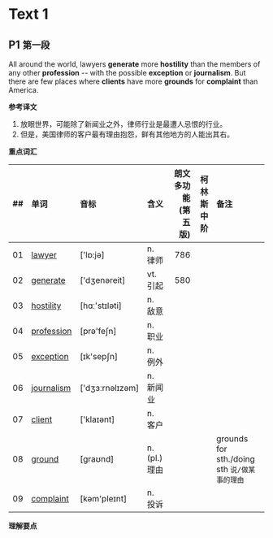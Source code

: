 # Text 1

## P1 `第一段`
   All around the world, lawyers **generate** more **hostility** than the
members of any other **profession**  --  with the possible **exception** or
**journalism**. But there are few places where **clients** have more
**grounds** for **complaint** than America.

**参考译文**
1. 放眼世界，可能除了新闻业之外，律师行业是最遭人忌恨的行业。
1. 但是，美国律师的客户最有理由抱怨，鲜有其他地方的人能出其右。

**重点词汇**

|  ##|单词|音标|含义|朗文多功能(第五版)            |柯林斯中阶           |备注|
|:---|:---|:---|:---|-----------------------------:|--------------------:|:---|
|  01|[lawyer][LM101]    |['lɒ:jә]     |n. 律师  |   786|     ||
|  02|[generate][LM102]  |['dʒenәreit] |vt. 引起 |   580|     ||
|  03|[hostility][LM103] |[hɑː'stɪləti]|n. 敌意  |      |     ||
|  04|[profession][LM104]|[prə'feʃn]   |n. 职业  |      |     ||
|  05|[exception][LM105] |[ɪk'sepʃn]   |n. 例外  |      |     ||
|  06|[journalism][LM106]|['dʒɜːrnəlɪzəm]|n. 新闻业|    |     ||
|  07|[client][LM107]    |['klaɪənt]   |n. 客户  |      |     ||
|  08|[ground][LM108]    |[ɡraʊnd]     |n. (pl.)理由|   |     |grounds for sth./doing sth `说/做某事的理由`|
|  09|[complaint][LM109] |[kəm'pleɪnt] |n. 投诉  |      |     ||

[LM101]:https://www.ldoceonline.com/dictionary/lawyer
[LM102]:https://www.ldoceonline.com/dictionary/generate
[LM103]:https://www.ldoceonline.com/dictionary/hostility
[LM104]:https://www.ldoceonline.com/dictionary/profession
[LM105]:https://www.ldoceonline.com/dictionary/exception
[LM106]:https://www.ldoceonline.com/dictionary/journalism
[LM107]:https://www.ldoceonline.com/dictionary/client
[LM108]:https://www.ldoceonline.com/dictionary/ground
[LM109]:https://www.ldoceonline.com/dictionary/complaint

**理解要点**
